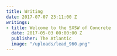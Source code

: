 ```yaml
---
title: Writing
date: 2017-07-07 23:11:00 Z
writings:
- title: Welcome to the SXSW of Concrete
  date: 2017-05-03 00:00:00 Z
  publisher: The Atlantic
  image: "/uploads/lead_960.png"
---
```


